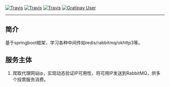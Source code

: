 [![Travis](https://img.shields.io/travis/rust-lang/rust.svg?style=plastic)](https://github.com/hulog/springbootlearn/)  [![Travis](https://img.shields.io/badge/SpringBoot-1.5.3.RELEASE-green.svg?style=plastic)](http://spring.io/)  [![Travis](https://img.shields.io/badge/OkHttp-3.8.0-green.svg?style=plastic)](http://square.github.io/okhttp/)  [![Gratipay User](http://progressed.io/bar/5?title=done&style=plastic)]()

---

## 简介 
基于springboot框架，学习各种中间件如redis/rabbitmq/okhttp3等。 
## 服务主体
1. 爬取代理网站ip，实现动态验证IP可用性，将可用IP发送到RabbitMQ，供多个投票服务消费。

